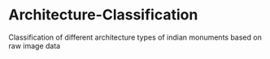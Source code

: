 # Architecture-Classification
Classification of different architecture types of indian monuments based on raw image data
